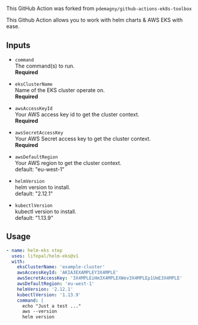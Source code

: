 # 

This GitHub Action was forked from `pdemagny/github-actions-ek8s-toolbox`

This Github Action allows you to work with helm charts & AWS EKS with ease.

## Inputs

- `command`  
  The command(s) to run.  
  **Required**

- `eksClusterName`  
  Name of the EKS cluster operate on.  
  **Required**

- `awsAccessKeyId`  
  Your AWS access key id to get the cluster context.  
  **Required**

- `awsSecretAccessKey`  
  Your AWS Secret access key to get the cluster context.  
  **Required**

- `awsDefaultRegion`  
  Your AWS region to get the cluster context.  
  default: "eu-west-1"

- `helmVersion`  
  helm version to install.  
  default: "2.12.1"

- `kubectlVersion`  
  kubectl version to install.  
  default: "1.13.9"

## Usage

```yaml
- name: helm-eks step
  uses: lifepal/helm-eks@v1
  with:
    eksClusterName: 'example-cluster'
    awsAccessKeyId: 'AKIA3EXAMPLEY3X4MPLE'
    awsSecretAccessKey: '3X4MPLEiHm3X4MPLEXWev3X4MPLEp1UmE3X4MPLE'
    awsDefaultRegion: 'eu-west-1'
    helmVersion: '2.12.1'
    kubectlVersion: '1.13.9'
    command: |
      echo "Just a test ..."
      aws --version
      helm version
```
